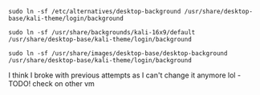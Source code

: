 
`sudo ln -sf /etc/alternatives/desktop-background /usr/share/desktop-base/kali-theme/login/background`

`sudo ln -sf /usr/share/backgrounds/kali-16x9/default /usr/share/desktop-base/kali-theme/login/background`

`sudo ln -sf /usr/share/images/desktop-base/desktop-background /usr/share/desktop-base/kali-theme/login/background`

I think I broke with previous attempts as I can't change it anymore lol - TODO! check on other vm
